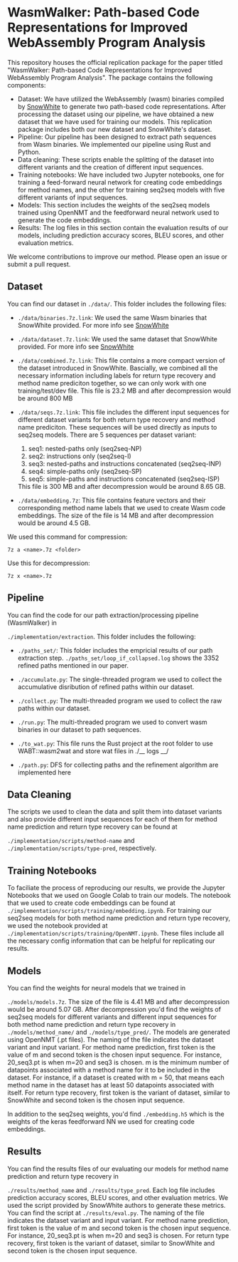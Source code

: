 <h1>WasmWalker: Path-based Code Representations for Improved WebAssembly Program Analysis</h1>

This repository houses the official replication package for the paper titled "WasmWalker: Path-based Code Representations for Improved WebAssembly Program Analysis". The package contains the following components:

<ul>

<li>Dataset: We have utilized the WebAssembly (wasm) binaries compiled by <a href="https://github.com/sola-st/wasm-type-prediction">SnowWhite</a> to generate two path-based code representations. After processing the dataset using our pipeline, we have obtained a new dataset that we have used for training our models. This replication package includes both our new dataset and SnowWhite's dataset.</li>

<li>Pipeline: Our pipeline has been designed to extract path sequences from Wasm binaries. We implemented our pipeline using Rust and Python.</li>

<li>Data cleaning: These scripts enable the splitting of the dataset into different variants and the creation of different input sequences.</li>

<li>Training notebooks: We have included two Jupyter notebooks, one for training a feed-forward neural network for creating code embeddings for method names, and the other for training seq2seq models with five different variants of input sequences.</li>

<li>Models: This section includes the weights of the seq2seq models trained using OpenNMT and the feedforward neural network used to generate the code embeddings.</li>

<li>Results: The log files in this section contain the evaluation results of our models, including prediction accuracy scores, BLEU scores, and other evaluation metrics.</li>

</ul>

We welcome contributions to improve our method. Please open an issue or submit a pull request.

<h2>Dataset</h2>

You can find our dataset in `./data/`. This folder includes the following files:

<ul>
<li>

`./data/binaries.7z.link`: We used the same Wasm binaries that SnowWhite provided. For more info see <a href="https://github.com/sola-st/wasm-type-prediction">SnowWhite</a></li>


<li>

`./data/dataset.7z.link`: We used the same dataset that SnowWhite provided. For more info see <a href="https://github.com/sola-st/wasm-type-prediction">SnowWhite</a></li>
<li>

`./data/combined.7z.link`: This file contains a more compact version of the dataset introduced in SnowWhite. Bascially, we combined all the necessary information including labels for return type recovery and method name prediciton together, so we can only work with one training/test/dev file. This file is 23.2 MB and after decompression would be around 800 MB</li>

<li>

`./data/seqs.7z.link`: This file includes the different input sequences for different dataset variants for both return type recovery and method name prediciton. These sequences will be used directly as inputs to seq2seq models. There are 5 sequences per dataset variant:
<ol>
<li>seq1: nested-paths only (seq2seq-NP)</li>
<li>seq2: instructions only (seq2seq-I)</li>
<li>seq3: nested-paths and instructions concatenated (seq2seq-INP)</li>
<li>seq4: simple-paths only (seq2seq-SP)</li>
<li>seq5: simple-paths and instructions concatenated (seq2seq-ISP)</li>
</ol>
This file is 300 MB and after decompression would be around 8.65 GB.
</li>
<li>

`./data/embedding.7z`: This file contains feature vectors and their corresponding method name labels that we used to create Wasm code embeddings. The size of the file is 14 MB and after decompression would be around 4.5 GB.</li>
</ul>

We used this command for compression:
```
7z a <name>.7z <folder>
```

Use this for decompression:
```
7z x <name>.7z
```

<h2>Pipeline</h2>
You can find the code for our path extraction/processing pipeline (WasmWalker) in 

`./implementation/extraction`.
This folder includes the following:
<ul>
<li>

`./paths_set/`: This folder includes the empricial results of our path extraction step. `./paths_set/loop_if_collapsed.log` shows the 3352 refined paths mentioned in our paper.</li>

<li>

`./accumulate.py`: The single-threaded program we used to collect the accumulative disribution of refined paths within our dataset.</li>

<li>

`./collect.py`: The multi-threaded program we used to collect the raw paths within our dataset.</li>

<li>

`./run.py`: The multi-threaded program we used to convert wasm binaries in our dataset to path sequences.</li>

<li>

`./to_wat.py`: This file runs the Rust project at the root folder to use WABT::wasm2wat and store wat files in ./__ logs __/</li>

<li>

`./path.py`: DFS for collecting paths and the refinement algorithm are implemented here</li>
</ul>


<h2>Data Cleaning</h2>
The scripts we used to clean the data and split them into dataset variants and also provide different input sequences for each of them for method name prediction and return type recovery can be found at 

`./implementation/scripts/method-name` and `./implementation/scripts/type-pred`, respectively.

<h2>Training Notebooks</h2>

To faciliate the process of reproducing our results, we provide the Jupyter Notebooks that we used on Google Colab to train our models. The notebook that we used to create code embeddings can be found at `./implementation/scripts/training/embedding.ipynb`. For training our seq2seq models for both method name prediction and return type recovery, we used the notebook provided at `./implementation/scripts/training/OpenNMT.ipynb`. These files include all the necessary config information that can be helpful for replicating our results.

<h2>Models</h2>
You can find the weights for neural models that we trained in 

`./models/models.7z`. The size of the file is 4.41 MB and after decompression would be around 5.07 GB. After decompression you'd find the weights of seq2seq models for different variants and different input sequences for both method name prediction and return type recovery in `./models/method_name/` and `./models/type_pred/`. The models are generated using OpenNMT (.pt files). The naming of the file indicates the dataset variant and input variant. For method name prediction, first token is the value of m and second token is the chosen input sequence. For instance, 20_seq3.pt is when m=20 and seq3 is chosen. m is the minimum number of datapoints associated with a method name for it to be included in the dataset. For instance, if
a dataset is created with m = 50, that means each method name in the dataset has at least 50 datapoints associated with itself. For return type recovery, first token is the variant of dataset, similar to SnowWhite and second token is the chosen input sequence. 

In addition to the seq2seq weights, you'd find `./embedding.h5` which is the weights of the keras feedforward NN we used for creating code embeddings.

<h2>Results</h2>
You can find the results files of our evaluating our models for method name prediction and return type recovery in 

`./results/method_name` and `./results/type_pred`. Each log file includes prediction accuracy scores, BLEU scores, and other evaluation metrics. We used the script provided by SnowWhite authors to generate these metrics. You can find the script at `./results/eval.py`. The naming of the file indicates the dataset variant and input variant. For method name prediction, first token is the value of m and second token is the chosen input sequence. For instance, 20_seq3.pt is when m=20 and seq3 is chosen. For return type recovery, first token is the variant of dataset, similar to SnowWhite and second token is the chosen input sequence. 
